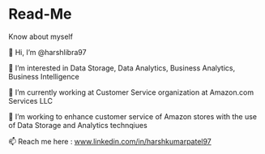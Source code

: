 # Read-Me
Know about myself

👋 Hi, I’m @harshlibra97

👀 I’m interested in Data Storage, Data Analytics, Business Analytics, Business Intelligence

🌱 I’m currently working at Customer Service organization at Amazon.com Services LLC

💞️ I’m working to enhance customer service of Amazon stores with the use of Data Storage and Analytics technqiues

📫 Reach me here : www.linkedin.com/in/harshkumarpatel97

